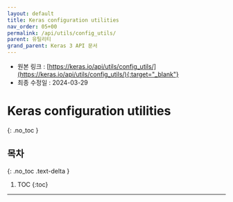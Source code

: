 ```yaml
---
layout: default
title: Keras configuration utilities
nav_order: 05+00
permalink: /api/utils/config_utils/
parent: 유틸리티
grand_parent: Keras 3 API 문서
---
```


* 원본 링크 : [https://keras.io/api/utils/config_utils/](https://keras.io/api/utils/config_utils/){:target="_blank"}
* 최종 수정일 : 2024-03-29

# Keras configuration utilities
{: .no_toc }

## 목차
{: .no_toc .text-delta }

1. TOC
{:toc}

---
